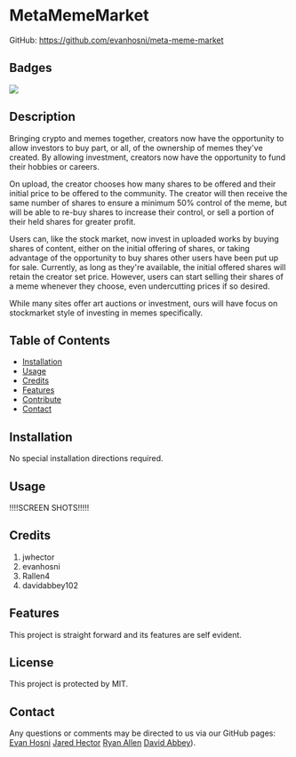 # MetaMemeMarket

GitHub: https://github.com/evanhosni/meta-meme-market

## Badges
![](https://img.shields.io/badge/License-MIT%20-blue.svg)
## Description

Bringing crypto and memes together, creators now have the opportunity to allow investors to buy part, or all, of the ownership of memes they've created. By allowing investment, creators now have the opportunity to fund their hobbies or careers. 

On upload, the creator chooses how many shares to be offered and their initial price to be offered to the community. The creator will then receive the same number of shares to ensure a minimum 50% control of the meme, but will be able to re-buy shares to increase their control, or sell a portion of their held shares for greater profit.

Users can, like the stock market, now invest in uploaded works by buying shares of content, either on the initial offering of shares, or taking advantage of the opportunity to buy shares other users have been put up for sale. Currently, as long as they're available, the initial offered shares will retain the creator set price. However, users can start selling their shares of a meme whenever they choose, even undercutting prices if so desired.

While many sites offer art auctions or investment, ours will have focus on stockmarket style of investing in memes specifically.

## Table of Contents

* [Installation](#installation)
* [Usage](#usage)
* [Credits](#credits)
* [Features](#features)
* [Contribute](#contribute)
* [Contact](#contact)

## Installation

No special installation directions required.

## Usage

!!!!SCREEN SHOTS!!!!!

## Credits

1. jwhector
2. evanhosni
3. Rallen4
4. davidabbey102

## Features

This project is straight forward and its features are self evident.

## License

This project is protected by MIT.

## Contact

Any questions or comments may be directed to us via our GitHub pages:
[Evan Hosni](https://github.com/evanhosni)
[Jared Hector](https://github.com/jwhector)
[Ryan Allen](https://github.com/Rallen4)
[David Abbey](https://github.com/davidabbey102)).



